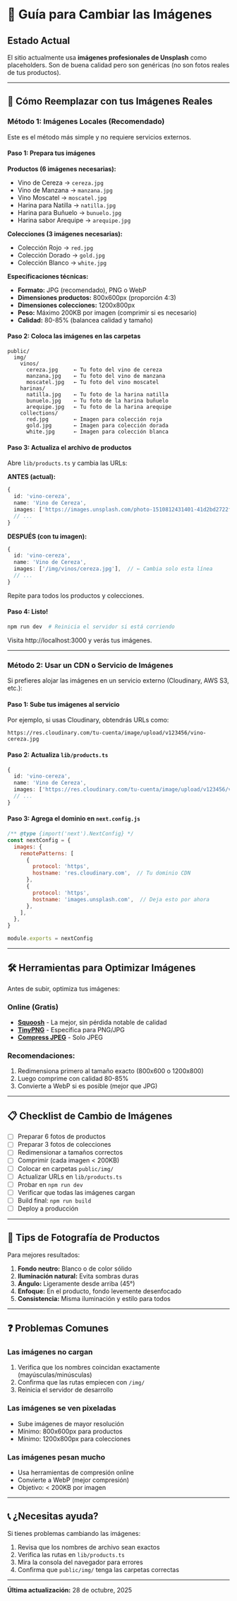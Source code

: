 # 📸 Guía para Cambiar las Imágenes

## Estado Actual

El sitio actualmente usa **imágenes profesionales de Unsplash** como placeholders. Son de buena calidad pero son genéricas (no son fotos reales de tus productos).

---

## 🎯 Cómo Reemplazar con tus Imágenes Reales

### Método 1: Imágenes Locales (Recomendado)

Este es el método más simple y no requiere servicios externos.

#### Paso 1: Prepara tus imágenes

**Productos (6 imágenes necesarias):**
- Vino de Cereza → `cereza.jpg`
- Vino de Manzana → `manzana.jpg`
- Vino Moscatel → `moscatel.jpg`
- Harina para Natilla → `natilla.jpg`
- Harina para Buñuelo → `bunuelo.jpg`
- Harina sabor Arequipe → `arequipe.jpg`

**Colecciones (3 imágenes necesarias):**
- Colección Rojo → `red.jpg`
- Colección Dorado → `gold.jpg`
- Colección Blanco → `white.jpg`

**Especificaciones técnicas:**
- **Formato:** JPG (recomendado), PNG o WebP
- **Dimensiones productos:** 800x600px (proporción 4:3)
- **Dimensiones colecciones:** 1200x800px
- **Peso:** Máximo 200KB por imagen (comprimir si es necesario)
- **Calidad:** 80-85% (balancea calidad y tamaño)

#### Paso 2: Coloca las imágenes en las carpetas

```
public/
  img/
    vinos/
      cereza.jpg     ← Tu foto del vino de cereza
      manzana.jpg    ← Tu foto del vino de manzana
      moscatel.jpg   ← Tu foto del vino moscatel
    harinas/
      natilla.jpg    ← Tu foto de la harina natilla
      bunuelo.jpg    ← Tu foto de la harina buñuelo
      arequipe.jpg   ← Tu foto de la harina arequipe
    collections/
      red.jpg        ← Imagen para colección roja
      gold.jpg       ← Imagen para colección dorada
      white.jpg      ← Imagen para colección blanca
```

#### Paso 3: Actualiza el archivo de productos

Abre `lib/products.ts` y cambia las URLs:

**ANTES (actual):**
```typescript
{
  id: 'vino-cereza',
  name: 'Vino de Cereza',
  images: ['https://images.unsplash.com/photo-1510812431401-41d2bd2722f3?w=800&h=600&fit=crop&q=80'],
  // ...
}
```

**DESPUÉS (con tu imagen):**
```typescript
{
  id: 'vino-cereza',
  name: 'Vino de Cereza',
  images: ['/img/vinos/cereza.jpg'],  // ← Cambia solo esta línea
  // ...
}
```

Repite para todos los productos y colecciones.

#### Paso 4: Listo!

```bash
npm run dev  # Reinicia el servidor si está corriendo
```

Visita http://localhost:3000 y verás tus imágenes.

---

### Método 2: Usar un CDN o Servicio de Imágenes

Si prefieres alojar las imágenes en un servicio externo (Cloudinary, AWS S3, etc.):

#### Paso 1: Sube tus imágenes al servicio

Por ejemplo, si usas Cloudinary, obtendrás URLs como:
```
https://res.cloudinary.com/tu-cuenta/image/upload/v123456/vino-cereza.jpg
```

#### Paso 2: Actualiza `lib/products.ts`

```typescript
{
  id: 'vino-cereza',
  name: 'Vino de Cereza',
  images: ['https://res.cloudinary.com/tu-cuenta/image/upload/v123456/vino-cereza.jpg'],
  // ...
}
```

#### Paso 3: Agrega el dominio en `next.config.js`

```javascript
/** @type {import('next').NextConfig} */
const nextConfig = {
  images: {
    remotePatterns: [
      {
        protocol: 'https',
        hostname: 'res.cloudinary.com',  // Tu dominio CDN
      },
      {
        protocol: 'https',
        hostname: 'images.unsplash.com',  // Deja esto por ahora
      },
    ],
  },
}

module.exports = nextConfig
```

---

## 🛠️ Herramientas para Optimizar Imágenes

Antes de subir, optimiza tus imágenes:

### Online (Gratis)
- **[Squoosh](https://squoosh.app/)** - La mejor, sin pérdida notable de calidad
- **[TinyPNG](https://tinypng.com/)** - Específica para PNG/JPG
- **[Compress JPEG](https://compressjpeg.com/)** - Solo JPEG

### Recomendaciones:
1. Redimensiona primero al tamaño exacto (800x600 o 1200x800)
2. Luego comprime con calidad 80-85%
3. Convierte a WebP si es posible (mejor que JPG)

---

## 📋 Checklist de Cambio de Imágenes

- [ ] Preparar 6 fotos de productos
- [ ] Preparar 3 fotos de colecciones
- [ ] Redimensionar a tamaños correctos
- [ ] Comprimir (cada imagen < 200KB)
- [ ] Colocar en carpetas `public/img/`
- [ ] Actualizar URLs en `lib/products.ts`
- [ ] Probar en `npm run dev`
- [ ] Verificar que todas las imágenes cargan
- [ ] Build final: `npm run build`
- [ ] Deploy a producción

---

## 🎨 Tips de Fotografía de Productos

Para mejores resultados:

1. **Fondo neutro:** Blanco o de color sólido
2. **Iluminación natural:** Evita sombras duras
3. **Ángulo:** Ligeramente desde arriba (45°)
4. **Enfoque:** En el producto, fondo levemente desenfocado
5. **Consistencia:** Misma iluminación y estilo para todos

---

## ❓ Problemas Comunes

### Las imágenes no cargan

1. Verifica que los nombres coincidan exactamente (mayúsculas/minúsculas)
2. Confirma que las rutas empiecen con `/img/`
3. Reinicia el servidor de desarrollo

### Las imágenes se ven pixeladas

- Sube imágenes de mayor resolución
- Mínimo: 800x600px para productos
- Mínimo: 1200x800px para colecciones

### Las imágenes pesan mucho

- Usa herramientas de compresión online
- Convierte a WebP (mejor compresión)
- Objetivo: < 200KB por imagen

---

## 📞 ¿Necesitas ayuda?

Si tienes problemas cambiando las imágenes:

1. Revisa que los nombres de archivo sean exactos
2. Verifica las rutas en `lib/products.ts`
3. Mira la consola del navegador para errores
4. Confirma que `public/img/` tenga las carpetas correctas

---

**Última actualización:** 28 de octubre, 2025

